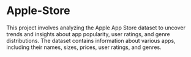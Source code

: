 # Apple-Store
This project involves analyzing the Apple App Store dataset to uncover trends and insights about app popularity, user ratings, and genre distributions. The dataset contains information about various apps, including their names, sizes, prices, user ratings, and genres.
